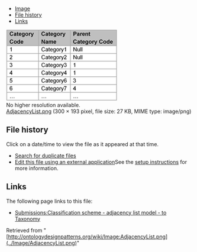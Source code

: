 * [Image](../Image/AdjacencyList.png#file)
* [File history](../Image/AdjacencyList.png#filehistory)
* [Links](../Image/AdjacencyList.png#filelinks)

[![Image:AdjacencyList.png](../images/5/59/AdjacencyList.png)](../images/5/59/AdjacencyList.png)  
No higher resolution available.  
[AdjacencyList.png](../images/5/59/AdjacencyList.png)‎ (300 × 193 pixel, file size: 27 KB, MIME type: image/png)

## File history

Click on a date/time to view the file as it appeared at that time.



  
* [Search for duplicate files](http://ontologydesignpatterns.org/wiki/Special:FileDuplicateSearch/AdjacencyList.png "Special:FileDuplicateSearch/AdjacencyList.png")
* [Edit this file using an external application](http://ontologydesignpatterns.org/wiki/index.php?title=Image:AdjacencyList.png&action=edit&externaledit=true&mode=file "Image:AdjacencyList.png")See the [setup instructions](http://www.mediawiki.org/wiki/Manual:External_editors "http://www.mediawiki.org/wiki/Manual:External_editors") for more information.

## Links



The following page links to this file:


* [Submissions:Classification scheme - adjacency list model - to Taxonomy](../Submissions/Classification_scheme_-_adjacency_list_model_-_to_Taxonomy "Submissions:Classification scheme - adjacency list model - to Taxonomy")


Retrieved from "[http://ontologydesignpatterns.org/wiki/Image:AdjacencyList.png](../Image/AdjacencyList.png)"
